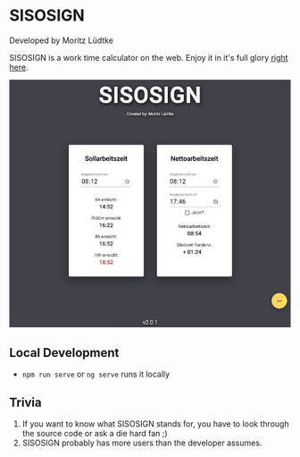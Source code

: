 # SISOSIGN

Developed by Moritz Lüdtke

SISOSIGN is a work time calculator on the web.
Enjoy it in it's full glory [right here](https://sisosign.herokuapp.com/).

![SISOSIGN Screenshot](./readme-content/SISOSIGN-Screenshot.png "SISOSIGN Screenshot")

## Local Development
- `npm run serve` or `ng serve` runs it locally

## Trivia

1. If you want to know what SISOSIGN stands for, you have to look through the source code or ask a die hard fan ;)
2. SISOSIGN probably has more users than the developer assumes.